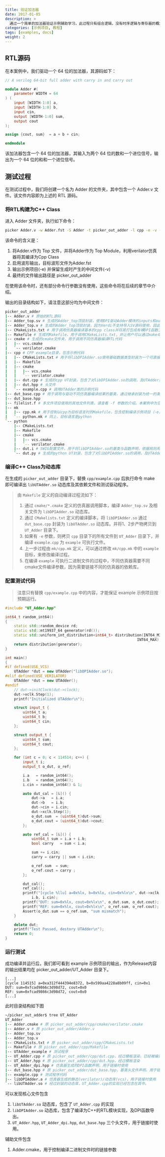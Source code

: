 ```yaml
---
title: 验证加法器
date: 2017-01-05
description: >
  通过一个简单的加法器验证示例辅助学习，此过程只有组合逻辑，没有时序逻辑与寄存器的概念。
categories: [示例项目, 教程]
tags: [examples, docs]
weight: 2
---
```


## RTL源码
在本案例中，我们驱动一个 64 位的加法器，其源码如下：

```verilog
// A verilog 64-bit full adder with carry in and carry out

module Adder #(
    parameter WIDTH = 64
) (
    input [WIDTH-1:0] a,
    input [WIDTH-1:0] b,
    input cin,
    output [WIDTH-1:0] sum,
    output cout
);

assign {cout, sum}  = a + b + cin;

endmodule
```
该加法器包含一个 64 位的加法器，其输入为两个 64 位的数和一个进位信号，输出为一个 64 位的和和一个进位信号。

## 测试过程
在测试过程中，我们将创建一个名为 Adder 的文件夹，其中包含一个 Adder.v 文件。该文件内容即为上述的 RTL 源码。

### 将RTL构建为C++ Class
进入 Adder 文件夹，执行如下命令：

```bash
picker Adder.v -w Adder.fst -S Adder -t picker_out_adder -l cpp -e -v --sim verilator
```

该命令的含义是：

1. 将Adder.v作为 Top 文件，并将Adder作为 Top Module，利用verilator仿真器将其编译为Cpp Class
2. 启用波形输出，目标波形文件为Adder.fst
3. 输出示例项目(-e) 并保留生成时产生的中间文件(-v)
4. 最终的文件输出路径是 picker_out_adder

在使用该命令时，还有部分命令行参数没有使用，这些命令将在后续的章节中介绍。

输出的目录结构如下，请注意这部分均为中间文件：

```bash
picker_out_adder
|-- Adder.v # 原始的RTL源码
|-- Adder_top.sv # 生成的Adder_top顶层封装，使用DPI驱动Adder模块的inputs和outputs
|-- Adder_top.v # 生成的Adder_top顶层封装，因为Verdi不支持导入SV源码使用，因此需要生成一个Verilog版本
|-- CMakeLists.txt # 用于调用仿真器编译基本的cpp class并将其打包成有裸DPI函数二进制动态库(libDPIAdder.so)
|-- Makefile # 生成的Makefile，用于调用CMakeLists.txt，并让用户可以通过make命令编译出libAdder.so，并手动调整Makefile的配置参数。或者编译示例项目
|-- cmake # 生成的cmake文件夹，用于调用不同仿真器编译RTL代码
|   |-- vcs.cmake
|   `-- verilator.cmake
|-- cpp # CPP example目录，包含示例代码
|   |-- CMakeLists.txt # 用于将libDPIAdder.so使用基础数据类型封装为一个可直接操作的类（libUTAdder.so），而非裸DPI函数。
|   |-- Makefile
|   |-- cmake
|   |   |-- vcs.cmake
|   |   `-- verilator.cmake
|   |-- dut.cpp # 生成的cpp UT封装，包含了对libDPIAdder.so的调用，及UTAdder类的声明及实现
|   |-- dut.hpp # 头文件
|   `-- example.cpp # 调用UTAdder类的示例代码
|-- dut_base.cpp # 用于调用与驱动不同仿真器编译结果的基类，通过继承封装为统一的类，用于隐藏所有仿真器相关的代码细节。
|-- dut_base.hpp
|-- filelist.f # 多文件项目使用的其他文件列表，请查看 -f 参数的介绍。本案例中为空
|-- mk
|   |-- cpp.mk # 用于控制以cpp为目标语言时的Makefile，包含控制编译示例项目（-e，example）的逻辑
|   `-- python.mk # 同上，目标语言是python
`-- python
    |-- CMakeLists.txt
    |-- Makefile
    |-- cmake
    |   |-- vcs.cmake
    |   `-- verilator.cmake
    |-- dut.i # SWIG配置文件，用于将libDPIAdder.so的基类与函数声明，依据规则用swig导出到python，提供python调用的能力
    `-- dut.py # 生成的python UT封装，包含了对libDPIAdder.so的调用，及UTAdder类的声明及实现，等价于 libUTAdder.so
```

### 编译C++ Class为动态库
在生成的 `picker_out_adder` 目录下，替换 `cpp/example.cpp` 后执行命令 make 即可编译出 `libUTAdder.so` 动态库及其依赖文件和测试驱动程序。

> 由 `Makefile` 定义的自动编译过程流如下：
> 
> 1. 通过 `cmake/*.cmake` 定义的仿真器调用脚本，编译 `Adder_top.sv` 及相关文件为 `libDPIAdder.so` 动态库。
> 2. 通过 `CMakelists.txt` 定义的编译脚本，将 `libDPIAdder.so` 通过 `dut_base.cpp` 封装为 `libUTAdder.so` 动态库。并将1、2步产物拷贝到 `UT_Adder` 目录下。
> 3. 如果有 `-e` 参数，则拷贝 `cpp` 目录下的所有文件到 `UT_Adder` 目录下，并编译 `example.cpp` 为 `example` 可执行文件。
> 4. 上一步过程由 `mk/cpp.mk` 定义，可以通过修改 `mk/cpp.mk` 中的 `example` 目标，来修改编译过程。
> 5. 在编译 `example` 可执行二进制文件的过程中，不同仿真器需要不同cmake文件编译参数，因为需要链接不同的仿真器的依赖库。


### 配置测试代码

> 注意只有替换 `cpp/example.cpp` 中的内容，才能保证 example 示例项目按预期运行。

```cpp
#include "UT_Adder.hpp"

int64_t random_int64()
{
    static std::random_device rd;
    static std::mt19937_64 generator(rd());
    static std::uniform_int_distribution<int64_t> distribution(INT64_MIN,
                                                            INT64_MAX);
    return distribution(generator);
}

int main()
{
#if defined(USE_VCS)
    UTAdder *dut = new UTAdder("libDPIAdder.so");
#elif defined(USE_VERILATOR)
    UTAdder *dut = new UTAdder();
#endif
    // dut->initClock(dut->clock);
    dut->xclk.Step(1);
    printf("Initialized UTAdder\n");

    struct input_t {
        uint64_t a;
        uint64_t b;
        uint64_t cin;
    };

    struct output_t {
        uint64_t sum;
        uint64_t cout;
    };

    for (int c = 0; c < 114514; c++) {
        input_t i;
        output_t o_dut, o_ref;

        i.a   = random_int64();
        i.b   = random_int64();
        i.cin = random_int64() & 1;

        auto dut_cal = [&]() {
            dut->a   = i.a;
            dut->b   = i.b;
            dut->cin = i.cin;
            dut->xclk.Step(1);
            o_dut.sum  = (uint64_t)dut->sum;
            o_dut.cout = (uint64_t)dut->cout;
        };

        auto ref_cal = [&]() {
            uint64_t sum = i.a + i.b;
            bool carry   = sum < i.a;

            sum += i.cin;
            carry = carry || sum < i.cin;

            o_ref.sum  = sum;
            o_ref.cout = carry ;
        };

        dut_cal();
        ref_cal();
        printf("[cycle %llu] a=0x%lx, b=0x%lx, cin=0x%lx\n", dut->xclk.clk, i.a,
            i.b, i.cin);
        printf("DUT: sum=0x%lx, cout=0x%lx\n", o_dut.sum, o_dut.cout);
        printf("REF: sum=0x%lx, cout=0x%lx\n", o_ref.sum, o_ref.cout);
        Assert(o_dut.sum == o_ref.sum, "sum mismatch");
    }

    delete dut;
    printf("Test Passed, destory UTAdder\n");
    return 0;
}
```

### 运行测试

成功编译并运行后，我们即可看到 example 示例项目的输出，作为Release内容的输出结果均在 picker_out_adder/UT_Adder 目录下。

```
[...]
[cycle 114515] a=0xa312f444394e8372, b=0x599aa4228a8b09ff, cin=0x1
DUT: sum=0xfcad9866c3d98d72, cout=0x0
REF: sum=0xfcad9866c3d98d72, cout=0x0
[...]
```
此时目录结构如下图

```bash
~/picker_out_adder$ tree UT_Adder
UT_Adder
|-- Adder.cmake # 原 picker_out_adder/cpp/cmake/verilator.cmake
|-- Adder.v # 原 picker_out_adder/Adder.v
|-- Adder_top.sv
|-- Adder_top.v
|-- CMakeLists.txt # 原 picker_out_adder/cpp/CMakeLists.txt
|-- Makefile # 原 picker_out_adder/cpp/Makefile
|-- UTAdder_example # 测试程序
|-- UT_Adder.cpp # 原 picker_out_adder/cpp/dut.cpp，经过模板渲染，已经被编译到libUTAdder.so中
|-- UT_Adder.hpp # 原 picker_out_adder/cpp/dut.hpp，经过模板渲染
|-- UT_Adder_dpi.hpp # 仿真器生成的DPI函数声明，用于链接时使用
|-- dut_base.hpp # 原 picker_out_adder/dut_base.hpp，基类头文件声明，用于链接时使用
|-- example.cpp # 测试程序代码
|-- libDPIAdder.a # 仿真器生成的静态(verilator)/动态库(vcs)，用于链接时使用
`-- libUTAdder.so # 经过封装的动态库，UT_Adder.cpp的实现已经包含在其中。
```

可以发现核心文件包含

1. `libUTAdder.so` 动态库，包含了 `UT_Adder.cpp` 的实现
2. `libDPIAdder.so` 动态库，包含了编译为C++的RTL模块实现，及DPI函数导出。
3. `UT_Adder.hpp`, `UT_Adder_dpi.hpp`, `dut_base.hpp` 三个头文件，用于链接时使用。

辅助文件包含

1. Adder.cmake，用于控制编译二进制文件时的链接参数